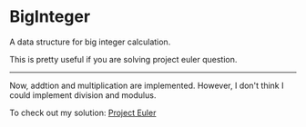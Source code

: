 # BigInteger
A data structure for big integer calculation.

This is pretty useful if you are solving project euler question.
***
Now, addtion and multiplication are implemented. However, I don't think I could implement division and modulus.

To check out my solution: [Project Euler](https://github.com/HenryQuan/ProjectEuler_Questions)
